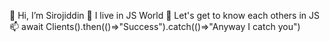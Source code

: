 👋 Hi, I’m Sirojiddin
👀 I live in JS World
🌱 Let's get to know each others in JS
📫 await Clients().then(()=>"Success").catch(()=>"Anyway I catch you")
